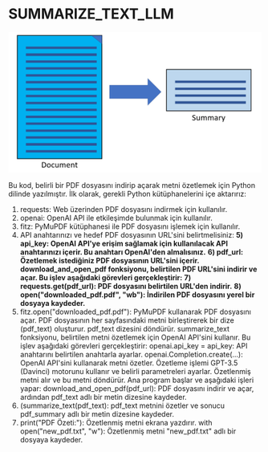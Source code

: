 # SUMMARIZE_TEXT_LLM
![App Screenshot](https://github.com/firengizz099/SUMMARIZE_TEXT/blob/main/ylxiong_0-1628032473948.png?raw=true)

Bu kod, belirli bir PDF dosyasını indirip açarak metni özetlemek için Python dilinde yazılmıştır.
İlk olarak, gerekli Python kütüphanelerini içe aktarırız:
1) requests: Web üzerinden PDF dosyasını indirmek için kullanılır.
2) openai: OpenAI API ile etkileşimde bulunmak için kullanılır.
3) fitz: PyMuPDF kütüphanesi ile PDF dosyasını işlemek için kullanılır.
4) API anahtarınızı ve hedef PDF dosyasının URL'sini belirtmelisiniz:
**5) api_key: OpenAI API'ye erişim sağlamak için kullanılacak API anahtarınızı içerir. Bu anahtarı OpenAI'den almalısınız.**
**6) pdf_url: Özetlemek istediğiniz PDF dosyasının URL'sini içerir.**
**download_and_open_pdf fonksiyonu, belirtilen PDF URL'sini indirir ve açar. Bu işlev aşağıdaki görevleri gerçekleştirir:**
**7) requests.get(pdf_url): PDF dosyasını belirtilen URL'den indirir.**
**8) open("downloaded_pdf.pdf", "wb"): İndirilen PDF dosyasını yerel bir dosyaya kaydeder.**
9) fitz.open("downloaded_pdf.pdf"): PyMuPDF kullanarak PDF dosyasını açar.
PDF dosyasının her sayfasındaki metni birleştirerek bir dize (pdf_text) oluşturur.
pdf_text dizesini döndürür.
summarize_text fonksiyonu, belirtilen metni özetlemek için OpenAI API'sini kullanır. Bu işlev aşağıdaki görevleri gerçekleştirir:
openai.api_key = api_key: API anahtarını belirtilen anahtarla ayarlar.
openai.Completion.create(...): OpenAI API'sini kullanarak metni özetler. Özetleme işlemi GPT-3.5 (Davinci) motorunu kullanır ve belirli parametreleri ayarlar.
Özetlenmiş metni alır ve bu metni döndürür.
Ana program başlar ve aşağıdaki işleri yapar:
download_and_open_pdf(pdf_url): PDF dosyasını indirir ve açar, ardından pdf_text adlı bir metin dizesine kaydeder.
10) (summarize_text(pdf_text): pdf_text metnini özetler ve sonucu pdf_summary adlı bir metin dizesine kaydeder.
11) print("PDF Özeti:"): Özetlenmiş metni ekrana yazdırır.
with open("new_pdf.txt", "w"): Özetlenmiş metni "new_pdf.txt" adlı bir dosyaya kaydeder.
